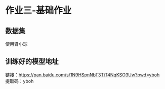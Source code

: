 # 作业三-基础作业
## 数据集
使用肾小球

## 训练好的模型地址
链接：https://pan.baidu.com/s/1N9HSpnNbT3TiT4NqKSO3Uw?pwd=yboh 
提取码：yboh

